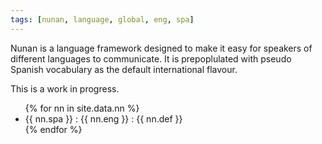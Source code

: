 ```yaml
---
tags: [nunan, language, global, eng, spa]
---
```


Nunan is a language framework designed to make it easy for speakers of different languages to communicate. It is prepoplulated with pseudo Spanish vocabulary as the default international flavour.

This is a work in progress.

<ul>
{% for nn in site.data.nn %}
  <li>
    {{ nn.spa }} : {{ nn.eng }} : {{ nn.def }}
  </li>
{% endfor %}
</ul>
